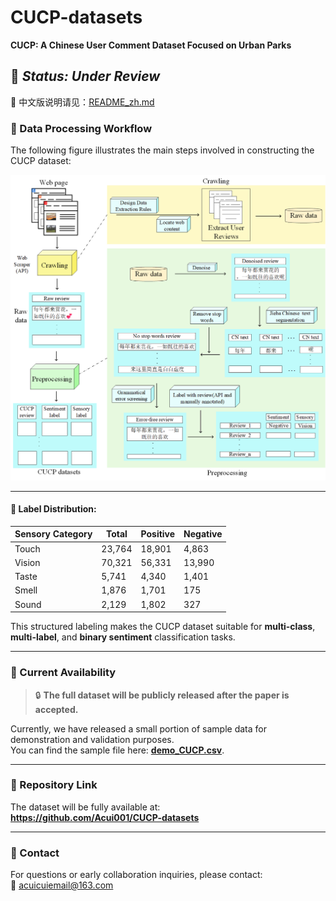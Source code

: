 # CUCP-datasets

**CUCP: A Chinese User Comment Dataset Focused on Urban Parks**

📌 *Status: Under Review*
---
📘 中文版说明请见：[README_zh.md](README_zh.md)
### 🧬 Data Processing Workflow

The following figure illustrates the main steps involved in constructing the CUCP dataset:

![CUCP data processing steps for creating the CUCP dataset](CUCP_prosess.png)

---
#### 🧮 Label Distribution:

| Sensory Category | Total | Positive | Negative |
|------------------|--------|----------|----------|
| Touch            | 23,764 | 18,901   | 4,863    |
| Vision           | 70,321 | 56,331   | 13,990   |
| Taste            | 5,741  | 4,340    | 1,401    |
| Smell            | 1,876  | 1,701    | 175      |
| Sound            | 2,129  | 1,802    | 327      |

This structured labeling makes the CUCP dataset suitable for **multi-class**, **multi-label**, and **binary sentiment** classification tasks.

---

### 📂 Current Availability

> 🔒 **The full dataset will be publicly released after the paper is accepted.**

Currently, we have released a small portion of sample data for demonstration and validation purposes.  
You can find the sample file here: **[demo_CUCP.csv](demo_CUCP.csv)**.

---

### 🔗 Repository Link

The dataset will be fully available at:  
**https://github.com/Acui001/CUCP-datasets**

---

### 📮 Contact

For questions or early collaboration inquiries, please contact:  
📧 acuicuiemail@163.com

